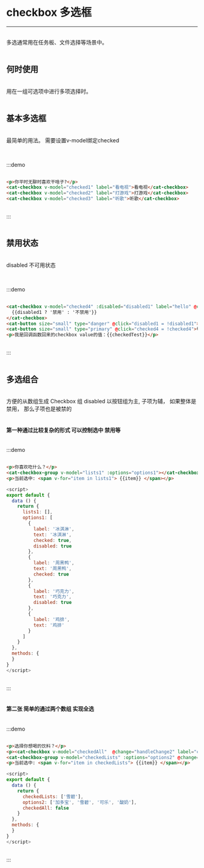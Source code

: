 # checkbox 多选框

----

多选通常用在任务板、文件选择等场景中。


## 何时使用

用在一组可选项中进行多项选择时。

## 基本多选框

最简单的用法。
需要设置v-model绑定checked

:::demo
```html
<p>你平时无聊时喜欢干啥子?</p>
<cat-checkbox v-model="checked1" label="看电视">看电视</cat-checkbox>
<cat-checkbox v-model="checked2" label="打游戏">打游戏</cat-checkbox>
<cat-checkbox v-model="checked3" label="听歌">听歌</cat-checkbox>
```
:::

## 禁用状态
disabled
不可用状态

:::demo
```html
<cat-checkbox v-model="checked4" :disabled="disabled1" label="hello" @change="handleChange1">
  {{disabled1 ? '禁用' : '不禁用'}}
</cat-checkbox>
<cat-button size="small" type="danger" @click="disabled1 = !disabled1">切换禁用</cat-button>
<cat-button size="small" type="primary" @click="checked4 = !checked4">切换选中</cat-button>
<p>我是回调函数回来的checkbox value的值：{{checkedTest}}</p>
```
:::

## 多选组合

方便的从数组生成 Checkbox 组
disabled 以按钮组为主, 子项为辅， 如果整体是禁用， 那么子项也是被禁的

#### 第一种通过比较复杂的形式 可以控制选中 禁用等
:::demo
```html
<p>你喜欢吃什么？</p>
<cat-checkbox-group v-model="lists1" :options="options1"></cat-checkbox-group>
<p>当前选中: <span v-for="item in lists1"> {{item}} </span></p>
```
```js
<script>
export default {
  data () {
    return {
      lists1: [],
      options1: [
        {
          label: '冰淇淋',
          text: '冰淇淋',
          checked: true,
          disabled: true
        },
        {
          label: '周黑鸭',
          text: '周黑鸭',
          checked: true
        },
        {
          label: '巧克力',
          text: '巧克力',
          disabled: true
        },
        {
          label: '鸡排',
          text: '鸡排'
        }
      ]
    }
  },
  methods: {
  }
}
</script>
```
:::


#### 第二张  简单的通过两个数组 实现全选
:::demo
```html
<p>选择你想喝的饮料？</p>
<p><cat-checkbox v-model="checkedAll"  @change="handleChange2" label="checkAll">全选</cat-checkbox></p>
<cat-checkbox-group v-model="checkedLists" :options="options2" @change="handleChangeItem"></cat-checkbox-group>
<p>当前选中: <span v-for="item in checkedLists"> {{item}} </span></p>
```
```js
<script>
export default {
  data () {
    return {
      checkedLists: ['雪碧'],
      options2: ['加多宝', '雪碧', '可乐', '酸奶'],
      checkedAll: false
    }
  },
  methods: {
  }
}
</script>
```
:::


<script>
  export default {
    data () {
      return {
        checked1: false,
        checked2: false,
        checked3: false,
        checked4: false,
        checkedTest: '',
        disabled1: false,
        lists1: [],
        options1: [
          {
            label: '冰淇淋',
            text: '冰淇淋',
            checked: true,
            disabled: true
          },
          {
            label: '周黑鸭',
            text: '周黑鸭',
            checked: true
          },
          {
            label: '巧克力',
            text: '巧克力',
            disabled: true
          },
          {
            label: '鸡排',
            text: '鸡排'
          }
        ],
        checkedLists: ['雪碧'],
        options2: ['加多宝', '雪碧', '可乐', '酸奶'],
        checkedAll: false
      }
    },
    methods: {
      handleChange1 (val) {
        this.checkedTest = val
      },
      handleChange2 (val) {
        this.checkedLists = val === '' ? [] : this.options2
      },
      handleChangeItem (val) {
        this.checkedAll = this.checkedLists.length === this.options2.length
      }
    }
  }
</script>

<style lang="scss" scoped>
 p {
   padding: 16px 0;
 }
</style>
